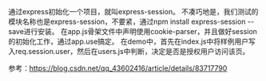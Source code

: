 通过express初始化一个项目，就叫express-session。
不凑巧地是，我们测试的模块名称也是express-session，不要紧，通过npm install  express-session --save进行安装。
在app.js骨架文件中声明使用cookie-parser，并且做好session的初始化工作，通过app.use搞定。
在demo中，首先在index.js中将样例用户写入req.session.user，然后在users.js中判断，决定是否是授权用户访问该页。

参考：https://blog.csdn.net/qq_43602416/article/details/83717790